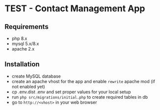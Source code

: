 # TEST - Contact Management App

## Requirements
- php 8.x
- mysql 5.x/8.x
- apache 2.x

## Installation
- create MySQL database
- create an apache vhost for the app and enable `rewrite` apache mod (if not enabled yet)
- cp .env.dist .env and set proper values for your local setup
- run `php src/migrations/initial.php` to create required tables in db
- go to `http://<vhost>` in your web browser 

